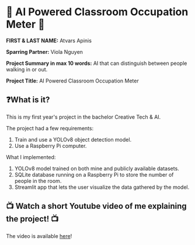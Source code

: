 # 🎥 AI Powered Classroom Occupation Meter 🎥

**FIRST & LAST NAME:** Atvars Apinis

**Sparring Partner:** Viola Nguyen

**Project Summary in max 10 words:** AI that can distinguish between people walking in or out.

**Project Title:** AI Powered Classroom Occupation Meter

## ❓What is it?

This is my first year's project in the bachelor Creative Tech & AI.

The project had a few requirements:
1. Train and use a YOLOv8 object detection model.
2. Use a Raspberry Pi computer.

What I implemented:
1. YOLOv8 model trained on both mine and publicly available datasets.
2. SQLite database running on a Raspberry Pi to store the number of people in the room.
3. Streamlit app that lets the user visualize the data gathered by the model.

## 📺 Watch a short Youtube video of me explaining the project! 📺

The video is available [here](https://youtu.be/yvxvLyllrQA)!
